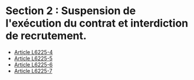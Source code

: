 # Section 2 : Suspension de l'exécution du contrat et interdiction de recrutement.

* [Article L6225-4](./LEGIARTI000024042025.md)
* [Article L6225-5](./LEGIARTI000028698457.md)
* [Article L6225-6](./LEGIARTI000024042019.md)
* [Article L6225-7](./LEGIARTI000006904059.md)
